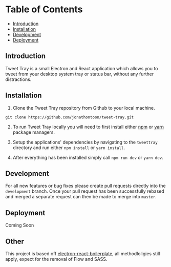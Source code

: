 # Table of Contents

- [Introduction](#introduction)
- [Installation](#installation)
- [Development](#development)
- [Deployment](#deployment)

## Introduction

Tweet Tray is a small Electron and React application which allows you to tweet from your desktop system tray or status bar, without any further distractions.

## Installation

1. Clone the Tweet Tray repository from Github to your local machine.
```
git clone https://github.com/jonathontoon/tweet-tray.git
```

2. To run Tweet Tray locally you will need to first install either [npm](https://www.npmjs.com/get-npm) or [yarn](https://yarnpkg.com/lang/en/docs/install/) package managers.

3. Setup the applications' dependencies by navigating to the `tweettray` directory and run either `npm install` or `yarn install`.

4. After everything has been installed simply call `npm run dev` or `yarn dev`.

## Development

For all new features or bug fixes please create pull requests directly into the `development` branch. Once your pull request has been successfully rebased and merged a separate request can then be made to merge into `master`.

## Deployment

Coming Soon

## Other

This project is based off [electron-react-boilerplate](https://github.com/chentsulin/electron-react-boilerplate), all methodloligies still apply, expect for the removal of Flow and SASS.
